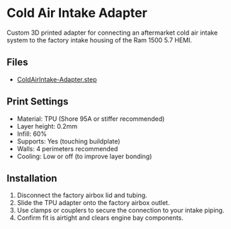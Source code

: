 # Cold Air Intake Adapter

Custom 3D printed adapter for connecting an aftermarket cold air intake system to the factory intake housing of the Ram 1500 5.7 HEMI.

## Files

- [ColdAirIntake-Adapter.step](./3.5in%20to%204in%20Adapter-Body.step)

## Print Settings

- Material: TPU (Shore 95A or stiffer recommended)
- Layer height: 0.2mm
- Infill: 60%
- Supports: Yes (touching buildplate)
- Walls: 4 perimeters recommended
- Cooling: Low or off (to improve layer bonding)

## Installation

1. Disconnect the factory airbox lid and tubing.
2. Slide the TPU adapter onto the factory airbox outlet.
3. Use clamps or couplers to secure the connection to your intake piping.
4. Confirm fit is airtight and clears engine bay components.
